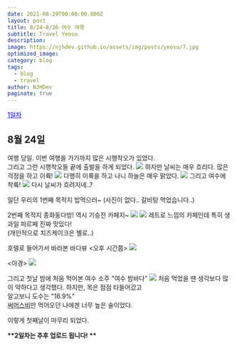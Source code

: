 ```yaml
---
date: 2021-08-29T00:00:00.000Z
layout: post
title: 8/24~8/26 여수 여행
subtitle: Travel Yeosu
description: 
image: https://njhdev.github.io/assets/img/posts/yeosu/7.jpg
optimized_image: 
category: blog
tags:
  - blog
  - travel
author: NJHDev
paginate: true
---
```


<a href="#8월 24일" style="color:blue">1일차</a>

## 8월 24일
여행 당일. 이번 여행을 가기까지 많은 시행착오가 있었다.
<br/>그리고 그런 시행착오들 끝에 출발을 하게 되었다.
<img src="https://njhdev.github.io/assets/img/posts/yeosu/1.jpg">
하지만 날씨는 매우 흐리다.
많은 걱정을 하고 이륙!
<img src="https://njhdev.github.io/assets/img/posts/yeosu/2.jpg">
다행히 이륙을 하고 나니 하늘은 매우 맑았다.
<img src="https://njhdev.github.io/assets/img/posts/yeosu/3.jpg">
그리고 여수에 착륙!
<img src="https://njhdev.github.io/assets/img/posts/yeosu/4.jpg">
다시 날씨가 흐려지네..?

일단 우리의 1번째 목적지
밥먹으러~ (사진이 없다.. 갈비탕 먹었습니다..)

2번째 목적지 종화동다방!
역시 기승전 카페지~
<img src="https://njhdev.github.io/assets/img/posts/yeosu/5.jpg">
<img src="https://njhdev.github.io/assets/img/posts/yeosu/6.jpg">
레트로 느낌의 카페인데 특히 생과일 파르페 진짜 맛있다!
<br/>(개인적으로 치즈케이크은 별로..)

호텔로 들어가서 바라본 바다뷰
\<오후 시간쯤\>
<img src="https://njhdev.github.io/assets/img/posts/yeosu/7.jpg">

\<야경\>
<img src="https://njhdev.github.io/assets/img/posts/yeosu/8.jpg">

그리고 첫날 밤에 처음 먹어본 여수 소주 "여수 밤바다"
<img src="https://njhdev.github.io/assets/img/posts/yeosu/9.jpg">
처음 먹었을 땐 생각보다 많이 약하다고 생각했다.
하지만, 목은 점점 타들어갔고 
<br/>알고보니 도수는 "16.9%"
<br/><a href="https://namu.wiki/w/%EC%8D%A8%EB%A8%B8%EC%8A%A4%EB%B9%84%20%EC%82%AC%EC%9D%B4%EB%8B%A4">써머스비</a>만 먹어오던 나에겐 너무 높은 술이었다.

이렇게 첫째날이 마무리 되었다.

**\*\*2일차는 추후 업로드 됩니다! \*\*** 

